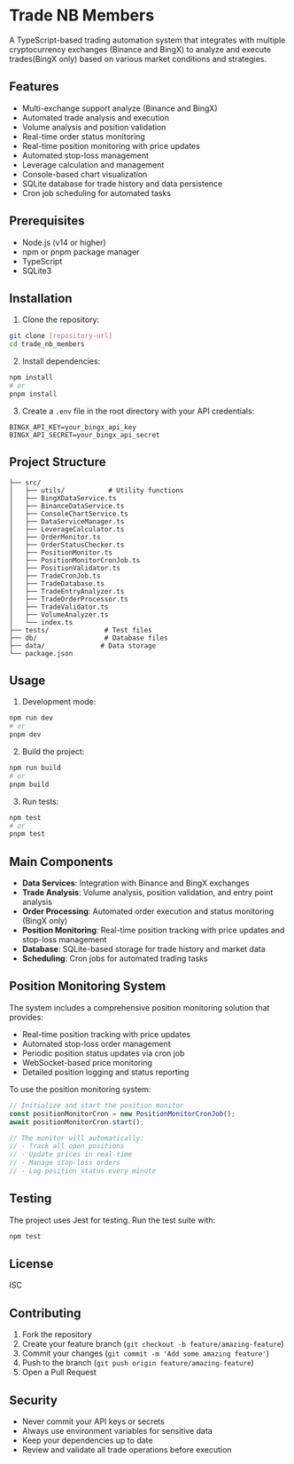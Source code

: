 # Trade NB Members

A TypeScript-based trading automation system that integrates with multiple cryptocurrency exchanges (Binance and BingX) to analyze and execute trades(BingX only) based on various market conditions and strategies.

## Features

- Multi-exchange support analyze (Binance and BingX) 
- Automated trade analysis and execution
- Volume analysis and position validation
- Real-time order status monitoring
- Real-time position monitoring with price updates
- Automated stop-loss management
- Leverage calculation and management
- Console-based chart visualization
- SQLite database for trade history and data persistence
- Cron job scheduling for automated tasks

## Prerequisites

- Node.js (v14 or higher)
- npm or pnpm package manager
- TypeScript
- SQLite3

## Installation

1. Clone the repository:
```bash
git clone [repository-url]
cd trade_nb_members
```

2. Install dependencies:
```bash
npm install
# or
pnpm install
```

3. Create a `.env` file in the root directory with your API credentials:
```env
BINGX_API_KEY=your_bingx_api_key
BINGX_API_SECRET=your_bingx_api_secret
```

## Project Structure

```
├── src/
│   ├── utils/           # Utility functions
│   ├── BingXDataService.ts
│   ├── BinanceDataService.ts
│   ├── ConsoleChartService.ts
│   ├── DataServiceManager.ts
│   ├── LeverageCalculator.ts
│   ├── OrderMonitor.ts
│   ├── OrderStatusChecker.ts
│   ├── PositionMonitor.ts
│   ├── PositionMonitorCronJob.ts
│   ├── PositionValidator.ts
│   ├── TradeCronJob.ts
│   ├── TradeDatabase.ts
│   ├── TradeEntryAnalyzer.ts
│   ├── TradeOrderProcessor.ts
│   ├── TradeValidator.ts
│   ├── VolumeAnalyzer.ts
│   └── index.ts
├── tests/              # Test files
├── db/                 # Database files
├── data/              # Data storage
└── package.json
```

## Usage

1. Development mode:
```bash
npm run dev
# or
pnpm dev
```

2. Build the project:
```bash
npm run build
# or
pnpm build
```

3. Run tests:
```bash
npm test
# or
pnpm test
```

## Main Components

- **Data Services**: Integration with Binance and BingX exchanges
- **Trade Analysis**: Volume analysis, position validation, and entry point analysis
- **Order Processing**: Automated order execution and status monitoring (BingX only)
- **Position Monitoring**: Real-time position tracking with price updates and stop-loss management
- **Database**: SQLite-based storage for trade history and market data
- **Scheduling**: Cron jobs for automated trading tasks

## Position Monitoring System

The system includes a comprehensive position monitoring solution that provides:

- Real-time position tracking with price updates
- Automated stop-loss order management
- Periodic position status updates via cron job
- WebSocket-based price monitoring
- Detailed position logging and status reporting

To use the position monitoring system:

```typescript
// Initialize and start the position monitor
const positionMonitorCron = new PositionMonitorCronJob();
await positionMonitorCron.start();

// The monitor will automatically:
// - Track all open positions
// - Update prices in real-time
// - Manage stop-loss orders
// - Log position status every minute
```

## Testing

The project uses Jest for testing. Run the test suite with:
```bash
npm test
```

## License

ISC

## Contributing

1. Fork the repository
2. Create your feature branch (`git checkout -b feature/amazing-feature`)
3. Commit your changes (`git commit -m 'Add some amazing feature'`)
4. Push to the branch (`git push origin feature/amazing-feature`)
5. Open a Pull Request

## Security

- Never commit your API keys or secrets
- Always use environment variables for sensitive data
- Keep your dependencies up to date
- Review and validate all trade operations before execution 